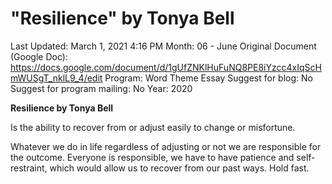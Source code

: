 # "Resilience" by Tonya Bell

Last Updated: March 1, 2021 4:16 PM
Month: 06 - June
Original Document (Google Doc): https://docs.google.com/document/d/1gUfZNKlHuFuNQ8PE8iYzcc4xIqScHmWUSgT_nklL9_4/edit
Program: Word Theme Essay
Suggest for blog: No
Suggest for program mailing: No
Year: 2020

**Resilience by Tonya Bell**

Is the ability to recover from or adjust easily to change or misfortune.

Whatever we do in life regardless of adjusting or not we are responsible for the outcome. Everyone is responsible, we have to have patience and self-restraint, which would allow us to recover from our past ways. Hold fast.